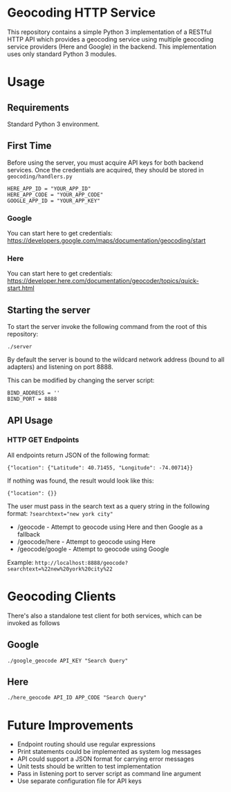 # Geocoding HTTP Service
This repository contains a simple Python 3 implementation of a RESTful HTTP API which provides a geocoding service using multiple geocoding service providers (Here and Google) in the backend. This implementation uses only standard Python 3 modules.

# Usage
## Requirements
Standard Python 3 environment.

## First Time
Before using the server, you must acquire API keys for both backend services. Once the credentials are acquired, they should be stored in `geocoding/handlers.py`

```
HERE_APP_ID = "YOUR_APP_ID"
HERE_APP_CODE = "YOUR_APP_CODE"
GOOGLE_APP_ID = "YOUR_APP_KEY"
```
### Google
You can start here to get credentials: https://developers.google.com/maps/documentation/geocoding/start
### Here
You can start here to get credentials: https://developer.here.com/documentation/geocoder/topics/quick-start.html

## Starting the server
To start the server invoke the following command from the root of this repository:

`./server`

By default the server is bound to the wildcard network address (bound to all adapters) and listening on port 8888.

This can be modified by changing the server script:
```
BIND_ADDRESS = ''
BIND_PORT = 8888
```
## API Usage
### HTTP GET Endpoints
All endpoints return JSON of the following format:
```
{"location": {"Latitude": 40.71455, "Longitude": -74.00714}}
```
If nothing was found, the result would look like this:
```
{"location": {}}
```

The user must pass in the search text as a query string in the following format:
`?searchtext="new york city"`

* /geocode - Attempt to geocode using Here and then Google as a fallback
* /geocode/here - Attempt to geocode using Here
* /geocode/google - Attempt to geocode using Google

Example: `http://localhost:8888/geocode?searchtext=%22new%20york%20city%22`

# Geocoding Clients
There's also a standalone test client for both services, which can be invoked as follows
## Google
`./google_geocode API_KEY "Search Query"`
## Here
`./here_geocode API_ID APP_CODE "Search Query"`

# Future Improvements
* Endpoint routing should use regular expressions
* Print statements could be implemented as system log messages
* API could support a JSON format for carrying error messages
* Unit tests should be written to test implementation
* Pass in listening port to server script as command line argument
* Use separate configuration file for API keys
